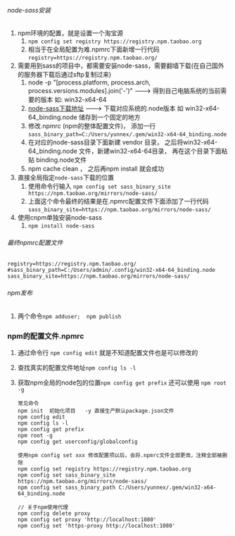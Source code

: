 ###### node-sass安装

1. npm环境的配置，就是设置一个淘宝源
   1. `npm config set registry https://registry.npm.taobao.org `
   2. 相当于在全局配置为难.npmrc下面新增一行代码 `registry=https://registry.npm.taobao.org/`
2. 需要用到sass的项目中，都需要安装node-sass，需要翻墙下载(在自己国外的服务器下载后通过sftp复制过来)
   1. node -p "[process.platform, process.arch, process.versions.modules].join('-')"    ---> 得到自己电脑系统的当前需要的版本  如: win32-x64-64
   2. [node-sass下载地址](https://github.com/sass/node-sass/releases)    ---> 下载对应系统的.node版本  如 win32-x64-64_binding.node   储存到一个固定的地方
   3. 修改.npmrc (npm的整体配置文件)， 添加一行  `sass_binary_path=C:/Users/yunnex/.gem/win32-x64-64_binding.node`
   4. 在对应的node-sass目录下面新建 vendor 目录， 之后将win32-x64-64_binding.node 文件，新建win32-x64-64目录， 再在这个目录下面粘贴 binding.node文件  
   5. npm cache clean ， 之后再npm install 就会成功
3. 直接全局指定`node-sass`下载的位置
   1. 使用命令行输入 `npm config set sass_binary_site https://npm.taobao.org/mirrors/node-sass/`
   2. 上面这个命令最终的结果是在.npmrc配置文件下面添加了一行代码 `sass_binary_site=https://npm.taobao.org/mirrors/node-sass/`
4. 使用cnpm单独安装node-sass
   1. `npm install node-sass`



###### 最终npmrc配置文件

```
registry=https://registry.npm.taobao.org/
#sass_binary_path=C:/Users/admin/.config/win32-x64-64_binding.node
sass_binary_site=https://npm.taobao.org/mirrors/node-sass/
```





###### npm发布

1. 两个命令`npm adduser;  npm publish`



### npm的配置文件.npmrc

1. 通过命令行 `npm config edit` 就是不知道配置文件也是可以修改的

2. 查找真实的配置文件地址`npm config ls -l`

3. 获取npm全局的node包的位置`npm config get prefix` 还可以使用 `npm root -g`

   ```
   常见命令
   npm init  初始化项目   -y 直接生产默认package.json文件
   npm config edit
   npm config ls -l
   npm config get prefix
   npm root -g
   npm config get userconfig/globalconfig
   
   使用npm config set xxx 修改配置项以后，会将.npmrc文件全部更改，注释全部被删除
   npm config set registry https://registry.npm.taobao.org
   npm config set sass_binary_site https://npm.taobao.org/mirrors/node-sass/
   npm config set sass_binary_path C:/Users/yunnex/.gem/win32-x64-64_binding.node
   
   // 关于npm使用代理
   npm config delete proxy
   npm config set proxy 'http://localhost:1080'
   npm config set 'https-proxy http://localhost:1080'
   ```

   